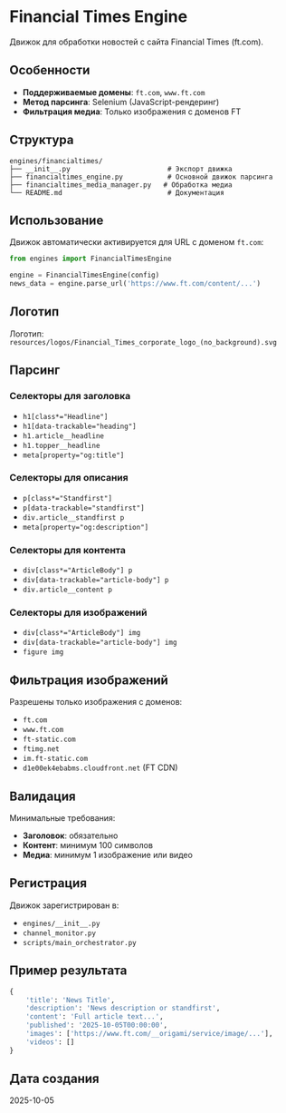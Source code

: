 # Financial Times Engine

Движок для обработки новостей с сайта Financial Times (ft.com).

## Особенности

- **Поддерживаемые домены**: `ft.com`, `www.ft.com`
- **Метод парсинга**: Selenium (JavaScript-рендеринг)
- **Фильтрация медиа**: Только изображения с доменов FT

## Структура

```
engines/financialtimes/
├── __init__.py                        # Экспорт движка
├── financialtimes_engine.py           # Основной движок парсинга
├── financialtimes_media_manager.py   # Обработка медиа
└── README.md                          # Документация
```

## Использование

Движок автоматически активируется для URL с доменом `ft.com`:

```python
from engines import FinancialTimesEngine

engine = FinancialTimesEngine(config)
news_data = engine.parse_url('https://www.ft.com/content/...')
```

## Логотип

Логотип: `resources/logos/Financial_Times_corporate_logo_(no_background).svg`

## Парсинг

### Селекторы для заголовка
- `h1[class*="Headline"]`
- `h1[data-trackable="heading"]`
- `h1.article__headline`
- `h1.topper__headline`
- `meta[property="og:title"]`

### Селекторы для описания
- `p[class*="Standfirst"]`
- `p[data-trackable="standfirst"]`
- `div.article__standfirst p`
- `meta[property="og:description"]`

### Селекторы для контента
- `div[class*="ArticleBody"] p`
- `div[data-trackable="article-body"] p`
- `div.article__content p`

### Селекторы для изображений
- `div[class*="ArticleBody"] img`
- `div[data-trackable="article-body"] img`
- `figure img`

## Фильтрация изображений

Разрешены только изображения с доменов:
- `ft.com`
- `www.ft.com`
- `ft-static.com`
- `ftimg.net`
- `im.ft-static.com`
- `d1e00ek4ebabms.cloudfront.net` (FT CDN)

## Валидация

Минимальные требования:
- **Заголовок**: обязательно
- **Контент**: минимум 100 символов
- **Медиа**: минимум 1 изображение или видео

## Регистрация

Движок зарегистрирован в:
- `engines/__init__.py`
- `channel_monitor.py`
- `scripts/main_orchestrator.py`

## Пример результата

```python
{
    'title': 'News Title',
    'description': 'News description or standfirst',
    'content': 'Full article text...',
    'published': '2025-10-05T00:00:00',
    'images': ['https://www.ft.com/__origami/service/image/...'],
    'videos': []
}
```

## Дата создания

2025-10-05

